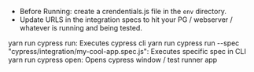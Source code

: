 * Before Running: create a crendentials.js file in the `env` directory.
* Update URLS in the integration specs to hit your PG / webserver / whatever is running and being tested.

yarn run cypress run: Executes cypress cli
yarn run cypress run --spec "cypress/integration/my-cool-app.spec.js": Executes specific spec in CLI
yarn run cypress open: Opens cypress window / test runner app